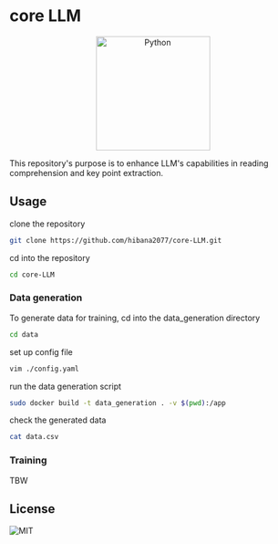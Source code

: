 # core LLM

<p align="center">
  <img src="https://raw.githubusercontent.com/SAWARATSUKI/ServiceLogos/main/Python/Python.png" alt="Python" width="200" />
</p>

This repository's purpose is to enhance LLM's capabilities in reading comprehension and key point extraction.

## Usage

clone the repository

```bash
git clone https://github.com/hibana2077/core-LLM.git
```

cd into the repository

```bash
cd core-LLM
```

### Data generation

To generate data for training, cd into the data_generation directory

```bash
cd data
```

set up config file

```bash
vim ./config.yaml
```

run the data generation script

```bash
sudo docker build -t data_generation . -v $(pwd):/app
```

check the generated data

```bash
cat data.csv
```

### Training

TBW

## License

![MIT](https://img.shields.io/badge/license-MIT-green)